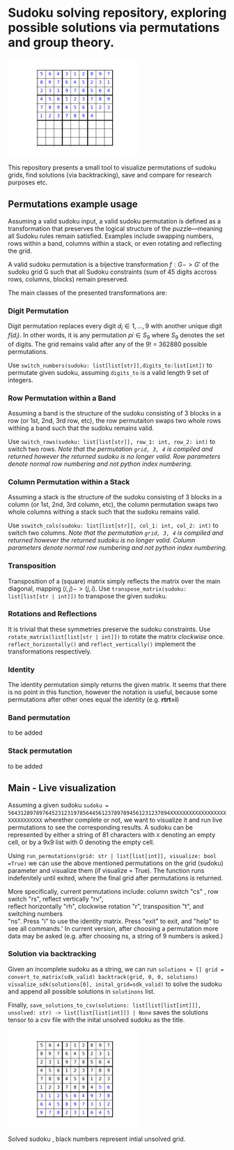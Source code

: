 # Sudoku solving repository, exploring possible solutions via permutations and group theory.
<img src="resources/Figure_1.png" alt="Sudoku permutation" width="300"/>

This repository presents a small tool to visualize permutations of sudoku grids, find solutions (via backtracking), save and compare for research purposes etc.

## Permutations example usage
Assuming a valid sudoku input, a valid sudoku permutation is defined as a transformation that preserves the logical structure of the puzzle—meaning all Sudoku rules remain satisfied. Examples include swapping numbers, rows within a band, columns within a stack, or even rotating and reflecting the grid. 

A valid sudoku permutation is a bijective transformation $f : G -> G'$ of the sudoku grid G such that all Sudoku
constraints (sum of 45 digits accross rows, columns, blocks)
remain preserved. 

The main classes of the presented transformations are:

### Digit Permutation
Digit permutation replaces every digit $d_i \in {1, ...,9}$ with another unique 
digit $f(d_i)$. In other words, it is any permutation 
$pi \in S_9$ where $S_9$ denotes the set of digits. 
The grid remains valid after any of the 9! = 362880 possible permutations.

Use `switch_numbers(sudoku: list[list[str]],digits_to:list[int])`
to permutate given sudoku, assuming `digits_to` is a valid length 9 set of integers.

### Row Permutation within a Band

Assuming a band is the structure of the sudoku consisting
of 3 blocks in a row (or 1st, 2nd, 3rd row, etc), the row permutaiton
swaps two whole rows withing a band such that
the sudoku remains valid.

Use `switch_rows(sudoku: list[list[str]], row_1: int, row_2: int)`
to switch two rows. *Note that the permutation `grid, 3, 4` is compiled and returned
however the returned sudoku is no longer valid. Row parameters denote normal row numbering and not
python index numbering.*

### Column Permutation within a Stack

Assuming a stack is the structure of the sudoku consisting
of 3 blocks in a column (or 1st, 2nd, 3rd column, etc), the column permutation
swaps two whole columns withing a stack such that
the sudoku remains valid.

Use `sswitch_cols(sudoku: list[list[str]], col_1: int, col_2: int)`
to switch two columns. *Note that the permutation `grid, 3, 4` is compiled and returned
however the returned sudoku is no longer valid. Column parameters denote normal row numbering and not
python index numbering.*

### Transposition
Transposition of a (square) matrix simply reflects
the matrix over the main diagonal, 
mapping $(i, j) -> (j, i)$. Use
`transpose_matrix(sudoku: list[list[str | int]])`
to transpose the given sudoku.

### Rotations and Reflections
It is trivial that these symmetries preserve the
sudoku constraints. Use `rotate_matrix(list[list[str | int]])`
to rotate the matrix *clockwise* once. `reflect_horizontally()` and `reflect_vertically()`
implement the transformations respectively.

### Identity
The identity permutation simply returns the given matrix.
It seems that there is no point in this function,
however the notation is useful, because some permutations after other ones 
equal the identity (e.g. **rtrt=i**)
### Band permutation
to be added

### Stack permutation
to be added

## Main - Live visualization
Assuming a given sudoku `sudoku = 5643128978976452312319785644561237897894561231237894XXXXXXXXXXXXXXXXXXXXXXXXXXXXX`
wherether complete or not, we want to visualize it and run live permutations
to see the corresponding results. A sudoku can be represented by
either a string of 81 characters with `X` denoting 
an empty cell, or by a 9x9 list with 0 denoting
the empty cell.

Using `run_permutations(grid: str | list[list[int]], visualize: bool =True)`
we can use the above mentioned permutations on the grid (sudoku)
parameter and visualize them (if visualize = True). 
The function runs indefenitely until exited, where the 
final grid after permutations is returned.

More specifically, current permutations include: column switch "cs" , row switch "rs", reflect vertically "rv",\
             reflect horizontally "rh", clockwise rotation "r", transposition "t", and switching numbers\
              "ns". Press "i" to use the identity matrix. Press "exit" to exit, and "help" to see all commands.'
In current version, after choosing a permutation more data may be asked (e.g.
after choosing ns, a string of 9 numbers is asked.)

### Solution via backtracking

Given an incomplete sudoku as a string, we can run 
`solutions = []
grid = convert_to_matrix(sdk_valid)
backtrack(grid, 0, 0, solutions)
visualize_sdk(solutions[0], inital_grid=sdk_valid)`
to solve the sudoku and append all possible solutions in `solutinons` list.

Finally, 
`save_solutions_to_csv(solutions: list[list[list[int]]], unsolved: str) -> list[list[list[int]]] | None`
saves the solutions tensor to a csv file with the inital unsolved sudoku as the title.

<img src="resources/Figure_2.png" alt="Sudoku permutation" width="300"/>

Solved sudoku , black numbers represent intial unsolved grid.